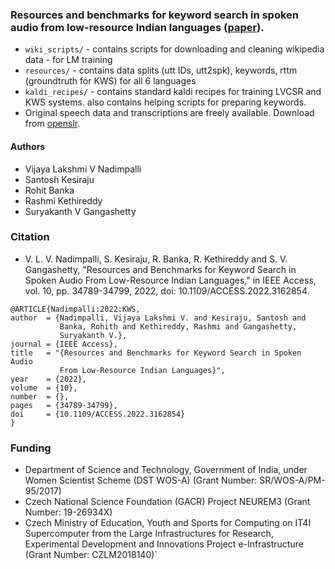 ### Resources and benchmarks for keyword search in spoken audio from low-resource Indian languages ([paper](https://ieeexplore.ieee.org/document/9743904)).

* `wiki_scripts/` - contains scripts for downloading and cleaning wikipedia data - for LM training
* `resources/` - contains data splits (utt IDs, utt2spk), keywords, rttm (groundtruth for KWS) for all 6 languages
* `kaldi_recipes/` - contains standard kaldi recipes for training LVCSR and KWS systems. also contains helping scripts for preparing keywords.
* Original speech data and transcriptions are freely available. Download from [openslr](https://www.openslr.org/resources.php).



#### Authors
* Vijaya Lakshmi V Nadimpalli
* Santosh Kesiraju
* Rohit Banka
* Rashmi Kethireddy
* Suryakanth V Gangashetty


### Citation
* V. L. V. Nadimpalli, S. Kesiraju, R. Banka, R. Kethireddy and S. V. Gangashetty, "Resources and Benchmarks for Keyword Search in Spoken Audio From Low-Resource Indian Languages," in IEEE Access, vol. 10, pp. 34789-34799, 2022, doi: 10.1109/ACCESS.2022.3162854.

```
@ARTICLE{Nadimpalli:2022:KWS,
author  = {Nadimpalli, Vijaya Lakshmi V. and Kesiraju, Santosh and
           Banka, Rohith and Kethireddy, Rashmi and Gangashetty,
           Suryakanth V.},
journal = {IEEE Access},
title   = "{Resources and Benchmarks for Keyword Search in Spoken Audio
           From Low-Resource Indian Languages}",
year    = {2022},
volume  = {10},
number  = {},
pages   = {34789-34799},
doi     = {10.1109/ACCESS.2022.3162854}
}
```

### Funding

* Department of Science and Technology, Government of India, under Women Scientist Scheme (DST WOS-A) (Grant Number: SR/WOS-A/PM-95/2017)
* Czech National Science Foundation (GACR) Project NEUREM3 (Grant Number: 19-26934X)
* Czech Ministry of Education, Youth and Sports for Computing on IT4I Supercomputer from the Large Infrastructures for Research, Experimental Development and Innovations Project e-Infrastructure (Grant Number: CZLM2018140)`